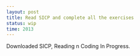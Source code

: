 ```yaml
---
layout: post
title: Read SICP and complete all the exercises
status: wip
time: 2013
---
```


Downloaded SICP, Reading n Coding In Progress.